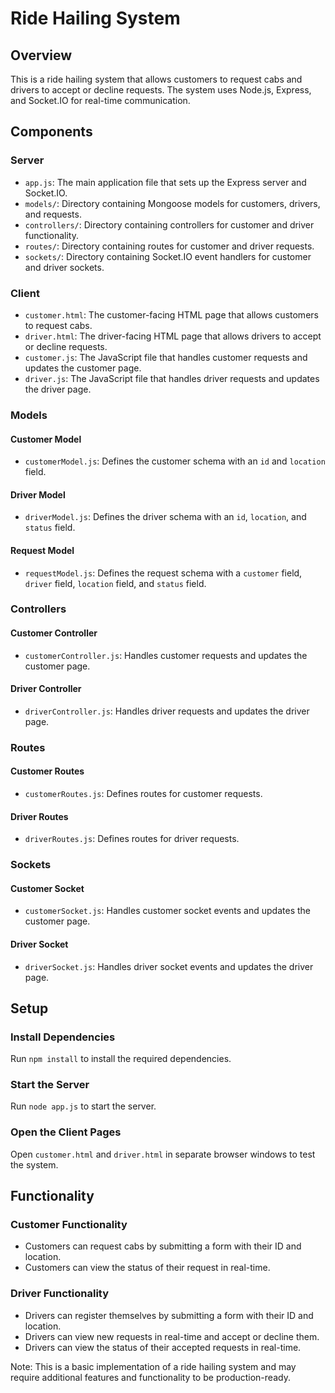 Ride Hailing System
=====================

Overview
--------

This is a ride hailing system that allows customers to request cabs and drivers to accept or decline requests. The system uses Node.js, Express, and Socket.IO for real-time communication.

Components
------------

### Server

* `app.js`: The main application file that sets up the Express server and Socket.IO.
* `models/`: Directory containing Mongoose models for customers, drivers, and requests.
* `controllers/`: Directory containing controllers for customer and driver functionality.
* `routes/`: Directory containing routes for customer and driver requests.
* `sockets/`: Directory containing Socket.IO event handlers for customer and driver sockets.

### Client

* `customer.html`: The customer-facing HTML page that allows customers to request cabs.
* `driver.html`: The driver-facing HTML page that allows drivers to accept or decline requests.
* `customer.js`: The JavaScript file that handles customer requests and updates the customer page.
* `driver.js`: The JavaScript file that handles driver requests and updates the driver page.

### Models

#### Customer Model

* `customerModel.js`: Defines the customer schema with an `id` and `location` field.

#### Driver Model

* `driverModel.js`: Defines the driver schema with an `id`, `location`, and `status` field.

#### Request Model

* `requestModel.js`: Defines the request schema with a `customer` field, `driver` field, `location` field, and `status` field.

### Controllers

#### Customer Controller

* `customerController.js`: Handles customer requests and updates the customer page.

#### Driver Controller

* `driverController.js`: Handles driver requests and updates the driver page.

### Routes

#### Customer Routes

* `customerRoutes.js`: Defines routes for customer requests.

#### Driver Routes

* `driverRoutes.js`: Defines routes for driver requests.

### Sockets

#### Customer Socket

* `customerSocket.js`: Handles customer socket events and updates the customer page.

#### Driver Socket

* `driverSocket.js`: Handles driver socket events and updates the driver page.

Setup
-----

### Install Dependencies

Run `npm install` to install the required dependencies.

### Start the Server

Run `node app.js` to start the server.

### Open the Client Pages

Open `customer.html` and `driver.html` in separate browser windows to test the system.

Functionality
-------------

### Customer Functionality

* Customers can request cabs by submitting a form with their ID and location.
* Customers can view the status of their request in real-time.

### Driver Functionality

* Drivers can register themselves by submitting a form with their ID and location.
* Drivers can view new requests in real-time and accept or decline them.
* Drivers can view the status of their accepted requests in real-time.

Note: This is a basic implementation of a ride hailing system and may require additional features and functionality to be production-ready.